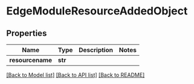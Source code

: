 # EdgeModuleResourceAddedObject

## Properties
Name | Type | Description | Notes
------------ | ------------- | ------------- | -------------
**resourcename** | **str** |  | 

[[Back to Model list]](../README.md#documentation-for-models) [[Back to API list]](../README.md#documentation-for-api-endpoints) [[Back to README]](../README.md)


